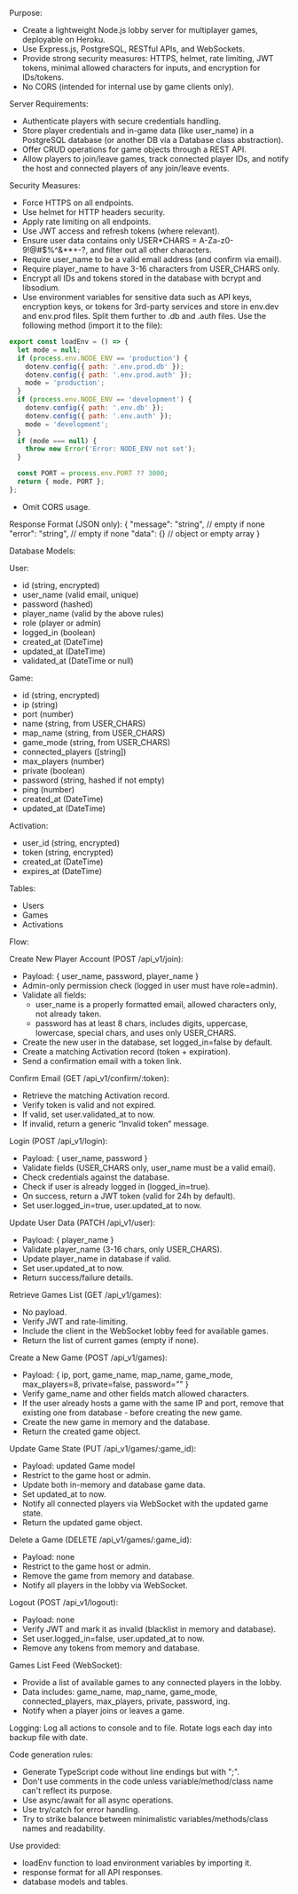 Purpose:

- Create a lightweight Node.js lobby server for multiplayer games, deployable on Heroku.
- Use Express.js, PostgreSQL, RESTful APIs, and WebSockets.
- Provide strong security measures: HTTPS, helmet, rate limiting, JWT tokens, minimal allowed characters for inputs, and encryption for IDs/tokens.
- No CORS (intended for internal use by game clients only).

Server Requirements:

- Authenticate players with secure credentials handling.
- Store player credentials and in-game data (like user_name) in a PostgreSQL database (or another DB via a Database class abstraction).
- Offer CRUD operations for game objects through a REST API.
- Allow players to join/leave games, track connected player IDs, and notify the host and connected players of any join/leave events.

Security Measures:

- Force HTTPS on all endpoints.
- Use helmet for HTTP headers security.
- Apply rate limiting on all endpoints.
- Use JWT access and refresh tokens (where relevant).
- Ensure user data contains only USER\*CHARS = A-Za-z0-9!@#$%^&\*\*+-?, and filter out all other characters.
- Require user_name to be a valid email address (and confirm via email).
- Require player_name to have 3-16 characters from USER_CHARS only.
- Encrypt all IDs and tokens stored in the database with bcrypt and libsodium.
- Use environment variables for sensitive data such as API keys, encryption keys, or tokens for 3rd-party services and store in env.dev and env.prod files. Split them further to .db and .auth files. Use the following method (import it to the file):

```javascript
export const loadEnv = () => {
  let mode = null;
  if (process.env.NODE_ENV == 'production') {
    dotenv.config({ path: '.env.prod.db' });
    dotenv.config({ path: '.env.prod.auth' });
    mode = 'production';
  }
  if (process.env.NODE_ENV == 'development') {
    dotenv.config({ path: '.env.db' });
    dotenv.config({ path: '.env.auth' });
    mode = 'development';
  }
  if (mode === null) {
    throw new Error('Error: NODE_ENV not set');
  }

  const PORT = process.env.PORT ?? 3000;
  return { mode, PORT };
};
```

- Omit CORS usage.

Response Format (JSON only): { "message": "string", // empty if none "error": "string", // empty if none "data": {} // object or empty array }

Database Models:

User:

- id (string, encrypted)
- user_name (valid email, unique)
- password (hashed)
- player_name (valid by the above rules)
- role (player or admin)
- logged_in (boolean)
- created_at (DateTime)
- updated_at (DateTime)
- validated_at (DateTime or null)

Game:

- id (string, encrypted)
- ip (string)
- port (number)
- name (string, from USER_CHARS)
- map_name (string, from USER_CHARS)
- game_mode (string, from USER_CHARS)
- connected_players ([string])
- max_players (number)
- private (boolean)
- password (string, hashed if not empty)
- ping (number)
- created_at (DateTime)
- updated_at (DateTime)

Activation:

- user_id (string, encrypted)
- token (string, encrypted)
- created_at (DateTime)
- expires_at (DateTime)

Tables:

- Users
- Games
- Activations

Flow:

Create New Player Account (POST /api_v1/join):

- Payload: { user_name, password, player_name }
- Admin-only permission check (logged in user must have role=admin).
- Validate all fields:
  - user_name is a properly formatted email, allowed characters only, not already taken.
  - password has at least 8 chars, includes digits, uppercase, lowercase, special chars, and uses only USER_CHARS.
- Create the new user in the database, set logged_in=false by default.
- Create a matching Activation record (token + expiration).
- Send a confirmation email with a token link.

Confirm Email (GET /api_v1/confirm/:token):

- Retrieve the matching Activation record.
- Verify token is valid and not expired.
- If valid, set user.validated_at to now.
- If invalid, return a generic “Invalid token” message.

Login (POST /api_v1/login):

- Payload: { user_name, password }
- Validate fields (USER_CHARS only, user_name must be a valid email).
- Check credentials against the database.
- Check if user is already logged in (logged_in=true).
- On success, return a JWT token (valid for 24h by default).
- Set user.logged_in=true, user.updated_at to now.

Update User Data (PATCH /api_v1/user):

- Payload: { player_name }
- Validate player_name (3-16 chars, only USER_CHARS).
- Update player_name in database if valid.
- Set user.updated_at to now.
- Return success/failure details.

Retrieve Games List (GET /api_v1/games):

- No payload.
- Verify JWT and rate-limiting.
- Include the client in the WebSocket lobby feed for available games.
- Return the list of current games (empty if none).

Create a New Game (POST /api_v1/games):

- Payload: { ip, port, game_name, map_name, game_mode, max_players=8, private=false, password="" }
- Verify game_name and other fields match allowed characters.
- If the user already hosts a game with the same IP and port, remove that existing one from database - before creating the new game.
- Create the new game in memory and the database.
- Return the created game object.

Update Game State (PUT /api_v1/games/:game_id):

- Payload: updated Game model
- Restrict to the game host or admin.
- Update both in-memory and database game data.
- Set updated_at to now.
- Notify all connected players via WebSocket with the updated game state.
- Return the updated game object.

Delete a Game (DELETE /api_v1/games/:game_id):

- Payload: none
- Restrict to the game host or admin.
- Remove the game from memory and database.
- Notify all players in the lobby via WebSocket.

Logout (POST /api_v1/logout):

- Payload: none
- Verify JWT and mark it as invalid (blacklist in memory and database).
- Set user.logged_in=false, user.updated_at to now.
- Remove any tokens from memory and database.

Games List Feed (WebSocket):

- Provide a list of available games to any connected players in the lobby.
- Data includes: game_name, map_name, game_mode, connected_players, max_players, private, password, ing.
- Notify when a player joins or leaves a game.

Logging: Log all actions to console and to file. Rotate logs each day into backup file with date.

Code generation rules:

- Generate TypeScript code without line endings but with ";".
- Don't use comments in the code unless variable/method/class name can't reflect its purpose.
- Use async/await for all async operations.
- Use try/catch for error handling.
- Try to strike balance between minimalistic variables/methods/class names and readability.

Use provided:

- loadEnv function to load environment variables by importing it.
- response format for all API responses.
- database models and tables.
